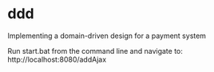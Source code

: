 # ddd
Implementing a domain-driven design for a payment system

Run start.bat from the command line and navigate to: http://localhost:8080/addAjax
